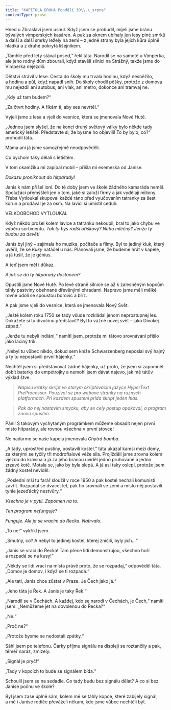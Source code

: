 ```yaml
---
title: "KAPITOLA DRUHÁ Pondělí 30\\.\_srpna"
contentType: prose
---
```


Hned u Zbraslavi jsem usnul. Když jsem se probudil, míjeli jsme bránu bývalých vimperských kasáren. A pak za oknem ubíhaly jen lesy plné smrků a další a další smrky ležely na zemi – z jedné strany byla jejich kůra úplně hladká a z druhé pokrytá lišejníkem.

„Támhle před lety stával posed,“ řekl táta. Narodil se na samotě u Vimperka, ale jeho rodný dům zbourali, když stavěli silnici na Strážný, takže jsme do Vimperka nejezdili.

Dětství strávil v lese. Cesta do školy mu trvala hodinu, když nesněžilo, a hodinu a půl, když napadl sníh. Do školy chodil pěšky, protože z domova mu nejezdil ani autobus, ani vlak, ani metro, dokonce ani tramvaj ne.

„Kdy už tam budem?“

„Za čtvrt hodiny. A říkám ti, aby ses nevrtěl.“

Vyjeli jsme z lesa a vjeli do vesnice, která se jmenovala Nové Hutě.

„Jednou jsem slyšel, že na konci druhý světový války bylo někde tady americký letiště. Představte si, že bysme ho objevili! To by bylo, co?“ prohodil táta.

Máma ani já jsme samozřejmě neodpověděli.

Co bychom taky dělali s letištěm.

V tom okamžiku mi zapípal mobil – přišla mi esemeska od Janise.

_Dokazu proniknout do hitparady!_

Janis k nám přišel loni. Do té doby jsem ve škole žádného kamaráda neměl. Spolužáci přemýšleli jen o tom, jaké si založí firmy a jak vydělají miliony. Třeba Vytloukal skupoval každé ráno před vyučováním tatranky za šest korun a prodával je za osm. Na lavici si umístil ceduli:

VELKOOBCHOD VYTLOUKAL

Když někdo prošel kolem lavice a tatranku nekoupil, bral to jako chybu ve výběru sortimentu. _Tak ty bys radši oříškový? Nebo mléčný? Jenže ty budou za devět!_

Janis byl jiný – zajímala ho muzika, počítače a filmy. Byl to jediný kluk, který uvěřil, že se _Kuky_ natáčel u nás. Plánovali jsme, že budeme hrát v kapele, a já tušil, že je génius.

A teď jsem měl i důkaz.

_A jak se do ty hitparady dostanem?_

Opustili jsme Nové Hutě. Po levé straně silnice se až k zalesněným kopcům táhly pastviny obehnané dřevěnými ohradami. Napravo jsme měli mělké rovné údolí se spoustou borovic a bříz.

A pak jsme vjeli do vesnice, která se jmenovala Nový Svět.

„Ještě kolem roku 1750 se tady všude rozkládal jenom neprostupnej les. Dokážete si tu divočinu představit? Byl to vážně novej svět – jako Divokej západ.“

„Jenže tu nebyli indiáni,“ namítl jsem, protože mi tátovo srovnávání přišlo jako laciný trik.

„Nebyl tu vůbec nikdo, dokud sem kníže Schwarzenberg neposlal svý hajný a ty tu nepostavili první hájenky.“

Nechtěl jsem si představovat žádné hájenky, už proto, že jsem si zapomněl dobít baterky do empétrojky a nemohl jsem dávat najevo, jak mě tátův výklad štve.

> _Napisu kratky skript ve starym skriptovacim jazyce HyperText PreProcessor. Pouzival se pro webove stranky na ruznych platformach. Pri kazdem spusteni prida skript jeden hlas._

> _Pak do nej nastavim smycku, aby se cely postup opakoval, a program znovu spustim._

Páni! S takovým vychytaným prográmkem můžeme obsadit nejen první místo hitparády, ale rovnou všechna v první stovce!

Ne nadarmo se naše kapela jmenovala _Chytrá bomba._

„A tady, uprostřed pustiny, postavili kostel,“ táta ukázal kamsi mezi domy, za kterými se tyčily tři modrofialové věže sila. Projížděli jsme zrovna kolem vjezdu do kravína a já za jeho branou uviděl jedno pruhované a jedno zrzavé kotě. Motala se, jako by byla slepá. A já asi taky oslepl, protože jsem žádný kostel neviděl.

„Poslední mši tu farář sloužil v roce 1950 a pak kostel nechali komunisti zavřít. Rozpadal se dvacet let, pak ho srovnali se zemí a místo něj postavili tyhle jezeďácký nestvůry.“

_Vsechno je v pytli. Zapomen na to._

_Ten program nefunguje?_

_Funguje. Ale ja se vracim do Recka. Natrvalo._

„To ne!“ vykřikl jsem.

„Smutný, co? A nebyl to jedinej kostel, kterej zničili, byly jich…“

„Janis se vrací do Řecka! Tam přece lidi demonstrujou, všechno hoří a rozpadá se na kusy!“

„Někdy se lidi vrací na místa právě proto, že se rozpadaj,“ odpověděl táta. „Domov je domov, i když se ti rozpadá.“

„Ale tati, Janis chce zůstat v Praze. Je Čech jako já.“

„Jeho táta je Řek. A Janis je taky Řek.“

„Narodil se v Čechách. A každej, kdo se narodí v Čechách, je Čech,“ namítl jsem. „Nemůžeme jet na dovolenou do Řecka?“

„Ne.“

„Proč ne?“

„Protože bysme se nedostali zpátky.“

Sáhl jsem po telefonu. Čárky příjmu signálu na displeji se roztančily a pak, téměř naráz, zmizely.

„Signál je pryč!“

„Tady v kopcích to bude se signálem bída.“

Schoulil jsem se na sedadle. Co tady budu bez signálu dělat? A co si bez Janise počnu ve škole?

Byl jsem zase úplně sám, kolem mě se táhly kopce, které zabíjely signál, a mě i Janise rodiče převáželi někam, kde jsme vůbec nechtěli být.
